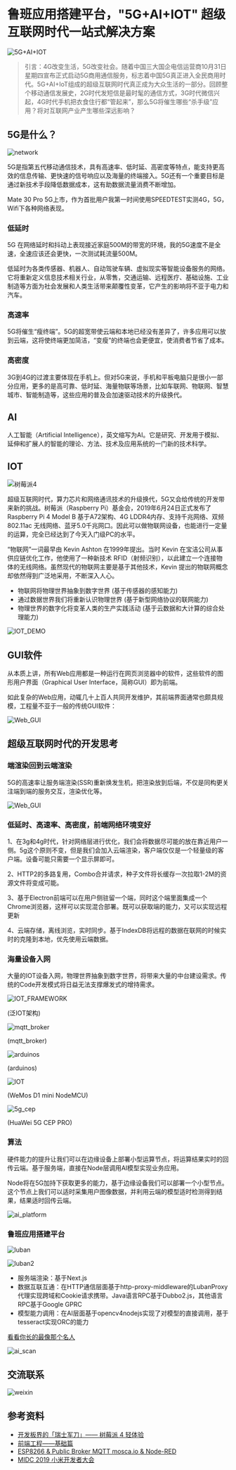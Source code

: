 # 鲁班应用搭建平台，"5G+AI+IOT" 超级互联网时代一站式解决方案

![5G+AI+IOT](../images/5g/5g_aiot.jpg)

>引言：4G改变生活，5G改变社会。随着中国三大国企电信运营商10月31日星期四宣布正式启动5G商用通信服务，标志着中国5G真正进入全民商用时代。5G+AI+IoT组成的超级互联网时代真正成为大众生活的一部分。回顾整个移动通信发展史，2G时代发短信是最时髦的通信方式，3G时代微信兴起，4G时代手机把衣食住行都“管起来”，那么5G将催生哪些“杀手级”应用？将对互联网产业产生哪些深远影响？

## 5G是什么？

![network](../images/5g/network.png)

5G是指第五代移动通信技术，具有高速率、低时延、高密度等特点，能支持更高效的信息传输、更快速的信号响应以及海量的终端接入。5G还有一个重要目标是通过新技术手段降低数据成本，这有助数据流量消费不断增加。

Mate 30 Pro 5G上市，作为首批用户我第一时间使用SPEEDTEST实测4G，5G，Wifi下各种网络表现。

### 低延时

5G 在网络延时和抖动上表现接近家庭500M的带宽的环境，我的5G速度不是全速，全速应该还会更快，一次测试耗流量500M。

低延时为各类传感器、机器人、自动驾驶车辆、虚拟现实等智能设备服务的网络。它将重新定义信息技术相关行业，从零售，交通运输、远程医疗、基础设施、工业制造等方面为社会发展和人类生活带来颠覆性变革，它产生的影响将不亚于电力和汽车。

### 高速率

5G将催生“瘦终端”。5G的超宽带使云端和本地已经没有差异了，许多应用可以放到云端，这将使终端更加简洁，“变瘦”的终端也会更便宜，使消费者节省了成本。

### 高密度

3G到4G的过渡主要体现在手机上。但对5G来说，手机和平板电脑只是很小一部分应用，更多的是高可靠、低时延、海量物联等场景，比如车联网、物联网、智慧城市、智能制造等，这些应用的普及会加速驱动技术的升级换代。

## AI

人工智能（Artificial Intelligence），英文缩写为AI。它是研究、开发用于模拟、延伸和扩展人的智能的理论、方法、技术及应用系统的一门新的技术科学。

## IOT

![树莓派4](../images/5g/pi4.png)

超级互联网时代，算力芯片和网络通讯技术的升级换代，5G又会给传统的开发带来新的挑战。树莓派（Raspberry Pi）基金会，2019年6月24日正式发布了Raspberry Pi 4 Model B 基于A72架构、4G LDDR4内存、支持千兆网络、双频802.11ac 无线网络、蓝牙5.0千兆网口。因此可以做物联网设备，也能进行一定量的运算，完全已经达到了今天入门级PC的水平。

“物联网”一词最早由 Kevin Ashton 在1999年提出。当时 Kevin 在宝洁公司从事供应链优化工作，他使用了一种新技术 RFID（射频识别），以此建立一个连接物体的无线网络。虽然现代的物联网主要是基于其他技术，Kevin 提出的物联网概念却依然得到广泛地采用，不断深入人心。

- 物联网将物理世界抽象到数字世界 (基于传感器的感知能力)
- 通过数据世界我们将重新认识物理世界 (基于新型网络协议的联网能力)
- 物理世界的数字化将变革人类的生产实践活动 (基于云数据和大计算的综合处理能力)

![IOT_DEMO](../images/5g/iot_demo.jpg)

## GUI软件

从本质上讲，所有Web应用都是一种运行在网页浏览器中的软件，这些软件的图形用户界面（Graphical User Interface，简称GUI）即为前端。

如此复杂的Web应用，动辄几十上百人共同开发维护，其前端界面通常也颇具规模，工程量不亚于一般的传统GUI软件：

![Web_GUI](../images/5g/web_gui.png)

## 超级互联网时代的开发思考

### 端渲染回到云端渲染

5G的高速率让服务端渲染(SSR)重新焕发生机，把渲染放到后端，不仅是同构更关注端到端的服务交互，渲染优化等。

![Web_GUI](../images/5g/framework.png)

### 低延时、高速率、高密度，前端网络环境变好

1、在3g和4g时代，针对网络层进行优化，我们会将数据尽可能的放在靠近用户一侧。5g这个原则不变，但是我们会加入云端渲染，客户端仅仅是一个轻量级的客户端。设备可能只需要一个显示屏即可。

2、HTTP2的多路复用，Combo合并请求，种子文件将长缓存一次拉取1-2M的资源文件将变成可能。

3、基于Electron前端可以在用户侧驻留一个端，同时这个端里面集成一个Chrome浏览器，这样可以实现混合部署。既可以获取端的能力，又可以实现远程更新

4、云端存储，离线浏览，实时同步。基于IndexDB将远程的数据在联网的时候实时的克隆到本地，优先使用云端数据。

### 海量设备入网

大量的IOT设备入网，物理世界抽象到数字世界，将带来大量的中台建设需求。传统的Code开发模式将日益无法支撑爆发式的增持需求。

![IOT_FRAMEWORK](../images/5g/iot_framework.png)

(泛IOT架构)

![mqtt_broker](../images/5g/mqtt_broker.png)

(mqtt_broker)

![arduinos](../images/5g/arduinos.png)

(arduinos)

![IOT](../images/5g/iot.jpg)

(WeMos D1 mini NodeMCU)

![5g_cep](../images/5g/5g_cep.png)

(HuaWei 5G CEP PRO)

### 算法

硬件能力的提升让我们可以在边缘设备上部署小型运算节点，将运算结果实时的回传云端。基于服务端，直接在Node层调用AI模型实现业务应用。

Node将在5G加持下获取更多的能力，基于边缘设备我们可以部署一个小型节点。这个节点上我们可以适时采集用户图像数据，并利用云端的模型适时检测得到结果，结果适时回传云端。

![ai_platform](../images/5g/ai_platform.png)

### 鲁班应用搭建平台

![luban](../images/5g/luban.png)

![luban2](../images/5g/luban_2.png)

- 服务端渲染：基于Next.js
- 数据互联互通：在HTTP通信层面基于http-proxy-middleware的LubanProxy代理实现跨域和Cookie请求携带。Java语言RPC基于Dubbo2.js，其他语言RPC基于Google GPRC
- 模型能力调用：在AI层面基于opencv4nodejs实现了对模型的直接调用，基于tesseract实现ORC的能力

[看看你长的最像那个名人](https://x.tongdun.cn/ai)

![ai_scan](../images/5g/ai_scan.png)

## 交流联系

![weixin](../images/5g/weixin.png)

## 参考资料

- [开发板界的「瑞士军刀」—— 树莓派 4 轻体验](https://sspai.com/post/56452)
- [前端工程——基础篇](https://github.com/fouber/blog/issues/10)
- [ESP8266 & Public Broker MQTT mosca.io & Node-RED](http://pdacontrolen.com/esp8266-public-broker-mqtt-mosca-io-node-red/)
- [MIDC 2019 小米开发者大会](https://midc.mi.com/2019/home)
